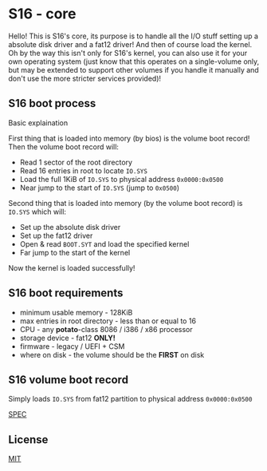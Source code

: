 # S16 - core
Hello!
This is S16's core, its purpose is to handle all the I/O stuff setting up a absolute disk driver and a fat12 driver! And then of course load the kernel. Oh by the way this isn't only for S16's kernel, you can also use it for your own operating system (just know that this operates on a single-volume only, but may be extended to support other volumes if you handle it manually and don't use the more stricter services provided)!

## S16 boot process
Basic explaination

First thing that is loaded into memory (by bios) is the volume boot record! Then the volume boot record will:
- Read 1 sector of the root directory
- Read 16 entries in root to locate ``IO.SYS``
- Load the full 1KiB of ``IO.SYS`` to physical address ``0x0000:0x0500``
- Near jump to the start of ``IO.SYS`` (jump to ``0x0500``)

Second thing that is loaded into memory (by the volume boot record) is ``IO.SYS`` which will:
- Set up the absolute disk driver
- Set up the fat12 driver
- Open & read ``BOOT.SYT`` and load the specified kernel
- Far jump to the start of the kernel

Now the kernel is loaded successfully! 

## S16 boot requirements

- minimum usable memory - 128KiB
- max entries in root directory - less than or equal to 16
- CPU - any **potato**-class 8086 / i386 / x86 processor
- storage device - fat12 **ONLY!**
- firmware - legacy / UEFI + CSM
- where on disk - the volume should be the **FIRST** on disk

## S16 volume boot record

Simply loads ``IO.SYS`` from fat12 partition to physical address ``0x0000:0x0500``

[SPEC](src/boot/spec.txt)

## License

[MIT](license)